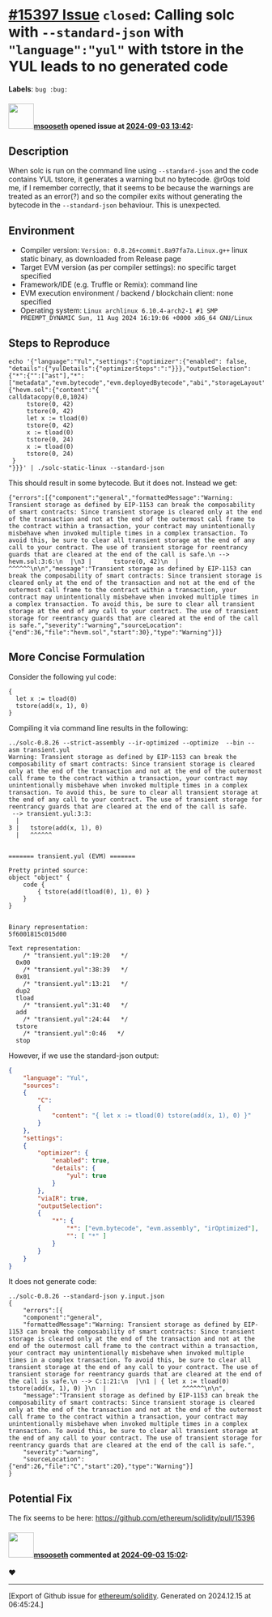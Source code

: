 # [\#15397 Issue](https://github.com/ethereum/solidity/issues/15397) `closed`: Calling solc with `--standard-json` with `"language":"yul"` with tstore in the YUL leads to no generated code
**Labels**: `bug :bug:`


#### <img src="https://avatars.githubusercontent.com/u/99662964?u=fed3fd1230866dc08eb1d0aff6af6c33aa08e6fc&v=4" width="50">[msooseth](https://github.com/msooseth) opened issue at [2024-09-03 13:42](https://github.com/ethereum/solidity/issues/15397):

## Description

When solc is run on the command line using `--standard-json` and the code contains YUL tstore, it generates a warning but no bytecode. @r0qs told me, if I remember correctly, that it seems to be because the warnings are treated as an error(?) and so the compiler exits without generating the bytecode in the `--standard-json` behaviour. This is unexpected.

## Environment

- Compiler version: `Version: 0.8.26+commit.8a97fa7a.Linux.g++` linux static binary, as downloaded from Release page
- Target EVM version (as per compiler settings): no specific target specified
- Framework/IDE (e.g. Truffle or Remix): command line
- EVM execution environment / backend / blockchain client: none specified
- Operating system: `Linux archlinux 6.10.4-arch2-1 #1 SMP PREEMPT_DYNAMIC Sun, 11 Aug 2024 16:19:06 +0000 x86_64 GNU/Linux`

## Steps to Reproduce

```shell
echo '{"language":"Yul","settings":{"optimizer":{"enabled": false, "details":{"yulDetails":{"optimizerSteps":":"}}},"outputSelection":{"*":{"":["ast"],"*":["metadata","evm.bytecode","evm.deployedBytecode","abi","storageLayout","evm.bytecode.sourceMap","evm.bytecode.linkReferences","evm.bytecode.generatedSources","evm.deployedBytecode.sourceMap","evm.deployedBytecode.linkReferences","evm.deployedBytecode.generatedSources","evm.deployedBytecode.immutableReferences"]}}},"sources":{"hevm.sol":{"content":"{
calldatacopy(0,0,1024)
     tstore(0, 42)
     tstore(0, 42)
     let x := tload(0)
     tstore(0, 42)
     x := tload(0)
     tstore(0, 24)
     x := tload(0)
     tstore(0, 24)
 }
"}}}' | ./solc-static-linux --standard-json
```

This should result in some bytecode. But it does not. Instead we get:

```
{"errors":[{"component":"general","formattedMessage":"Warning: Transient storage as defined by EIP-1153 can break the composability of smart contracts: Since transient storage is cleared only at the end of the transaction and not at the end of the outermost call frame to the contract within a transaction, your contract may unintentionally misbehave when invoked multiple times in a complex transaction. To avoid this, be sure to clear all transient storage at the end of any call to your contract. The use of transient storage for reentrancy guards that are cleared at the end of the call is safe.\n --> hevm.sol:3:6:\n  |\n3 |      tstore(0, 42)\n  |      ^^^^^^\n\n","message":"Transient storage as defined by EIP-1153 can break the composability of smart contracts: Since transient storage is cleared only at the end of the transaction and not at the end of the outermost call frame to the contract within a transaction, your contract may unintentionally misbehave when invoked multiple times in a complex transaction. To avoid this, be sure to clear all transient storage at the end of any call to your contract. The use of transient storage for reentrancy guards that are cleared at the end of the call is safe.","severity":"warning","sourceLocation":{"end":36,"file":"hevm.sol","start":30},"type":"Warning"}]}
```


## More Concise Formulation

Consider the following yul code:
```
{
  let x := tload(0)
  tstore(add(x, 1), 0)
}
```

Compiling it via command line results in the following:
```
../solc-0.8.26 --strict-assembly --ir-optimized --optimize  --bin --asm transient.yul
Warning: Transient storage as defined by EIP-1153 can break the composability of smart contracts: Since transient storage is cleared only at the end of the transaction and not at the end of the outermost call frame to the contract within a transaction, your contract may unintentionally misbehave when invoked multiple times in a complex transaction. To avoid this, be sure to clear all transient storage at the end of any call to your contract. The use of transient storage for reentrancy guards that are cleared at the end of the call is safe.
 --> transient.yul:3:3:
  |
3 |   tstore(add(x, 1), 0)
  |   ^^^^^^


======= transient.yul (EVM) =======

Pretty printed source:
object "object" {
    code {
        { tstore(add(tload(0), 1), 0) }
    }
}


Binary representation:
5f6001815c015d00

Text representation:
    /* "transient.yul":19:20   */
  0x00
    /* "transient.yul":38:39   */
  0x01
    /* "transient.yul":13:21   */
  dup2
  tload
    /* "transient.yul":31:40   */
  add
    /* "transient.yul":24:44   */
  tstore
    /* "transient.yul":0:46   */
  stop
```

However, if we use the standard-json output:
```json
{
	"language": "Yul",
	"sources":
	{
		"C":
		{
			"content": "{ let x := tload(0) tstore(add(x, 1), 0) }"
		}
	},
	"settings":
	{
		"optimizer": {
			"enabled": true,
			"details": {
				"yul": true
			}
		},
		"viaIR": true,
		"outputSelection":
		{
			"*": {
				"*": ["evm.bytecode", "evm.assembly", "irOptimized"],
				"": [ "*" ]
			}
		}
	}
}
```
It does not generate code:
``` shell
../solc-0.8.26 --standard-json y.input.json
{
	"errors":[{
	"component":"general",
	"formattedMessage":"Warning: Transient storage as defined by EIP-1153 can break the composability of smart contracts: Since transient storage is cleared only at the end of the transaction and not at the end of the outermost call frame to the contract within a transaction, your contract may unintentionally misbehave when invoked multiple times in a complex transaction. To avoid this, be sure to clear all transient storage at the end of any call to your contract. The use of transient storage for reentrancy guards that are cleared at the end of the call is safe.\n --> C:1:21:\n  |\n1 | { let x := tload(0) tstore(add(x, 1), 0) }\n  |                     ^^^^^^\n\n",
	"message":"Transient storage as defined by EIP-1153 can break the composability of smart contracts: Since transient storage is cleared only at the end of the transaction and not at the end of the outermost call frame to the contract within a transaction, your contract may unintentionally misbehave when invoked multiple times in a complex transaction. To avoid this, be sure to clear all transient storage at the end of any call to your contract. The use of transient storage for reentrancy guards that are cleared at the end of the call is safe.",
	"severity":"warning",
	"sourceLocation":{"end":26,"file":"C","start":20},"type":"Warning"}]
}
```

## Potential Fix

The fix seems to be here: https://github.com/ethereum/solidity/pull/15396

#### <img src="https://avatars.githubusercontent.com/u/99662964?u=fed3fd1230866dc08eb1d0aff6af6c33aa08e6fc&v=4" width="50">[msooseth](https://github.com/msooseth) commented at [2024-09-03 15:02](https://github.com/ethereum/solidity/issues/15397#issuecomment-2326757632):

:heart:


-------------------------------------------------------------------------------



[Export of Github issue for [ethereum/solidity](https://github.com/ethereum/solidity). Generated on 2024.12.15 at 06:45:24.]

